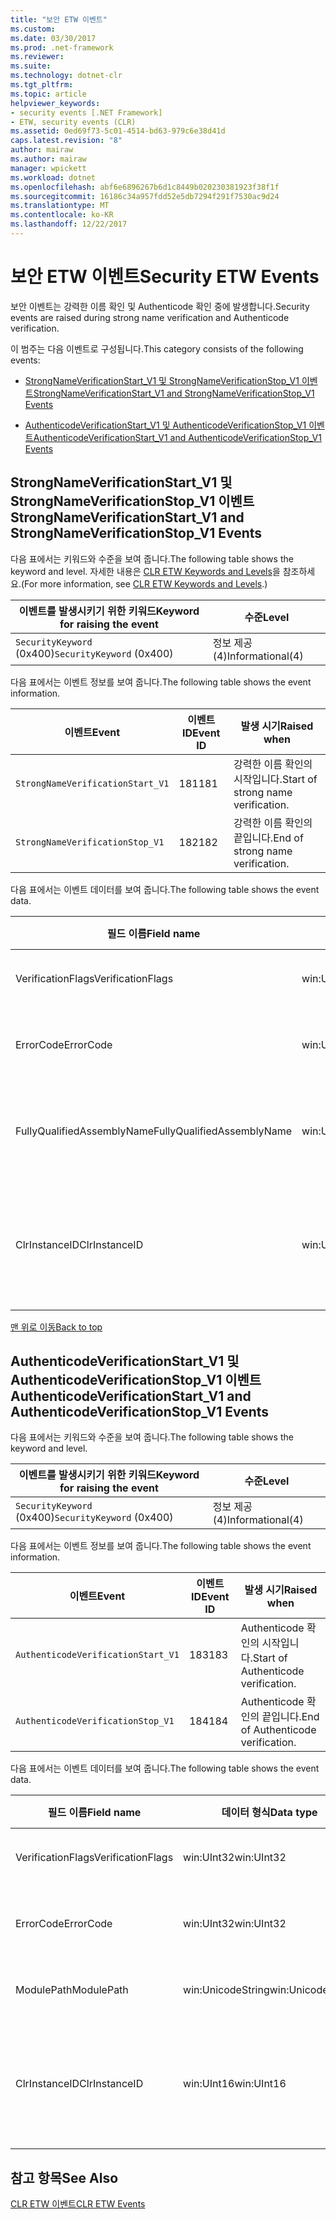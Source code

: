 ```yaml
---
title: "보안 ETW 이벤트"
ms.custom: 
ms.date: 03/30/2017
ms.prod: .net-framework
ms.reviewer: 
ms.suite: 
ms.technology: dotnet-clr
ms.tgt_pltfrm: 
ms.topic: article
helpviewer_keywords:
- security events [.NET Framework]
- ETW, security events (CLR)
ms.assetid: 0ed69f73-5c01-4514-bd63-979c6e38d41d
caps.latest.revision: "8"
author: mairaw
ms.author: mairaw
manager: wpickett
ms.workload: dotnet
ms.openlocfilehash: abf6e6896267b6d1c8449b020230381923f38f1f
ms.sourcegitcommit: 16186c34a957fdd52e5db7294f291f7530ac9d24
ms.translationtype: MT
ms.contentlocale: ko-KR
ms.lasthandoff: 12/22/2017
---
```

# <a name="security-etw-events"></a><span data-ttu-id="2fda8-102">보안 ETW 이벤트</span><span class="sxs-lookup"><span data-stu-id="2fda8-102">Security ETW Events</span></span>
<a name="top"></a> <span data-ttu-id="2fda8-103">보안 이벤트는 강력한 이름 확인 및 Authenticode 확인 중에 발생합니다.</span><span class="sxs-lookup"><span data-stu-id="2fda8-103">Security events are raised during strong name verification and Authenticode verification.</span></span>  
  
 <span data-ttu-id="2fda8-104">이 범주는 다음 이벤트로 구성됩니다.</span><span class="sxs-lookup"><span data-stu-id="2fda8-104">This category consists of the following events:</span></span>  
  
-   [<span data-ttu-id="2fda8-105">StrongNameVerificationStart_V1 및 StrongNameVerificationStop_V1 이벤트</span><span class="sxs-lookup"><span data-stu-id="2fda8-105">StrongNameVerificationStart_V1 and StrongNameVerificationStop_V1 Events</span></span>](#strongnameverificationstart_v1_and_strongnameverificationstop_v1_events)  
  
-   [<span data-ttu-id="2fda8-106">AuthenticodeVerificationStart_V1 및 AuthenticodeVerificationStop_V1 이벤트</span><span class="sxs-lookup"><span data-stu-id="2fda8-106">AuthenticodeVerificationStart_V1 and AuthenticodeVerificationStop_V1 Events</span></span>](#authenticodeverificationstart_v1_and_authenticodeverificationstop_v1_events)  
  
<a name="strongnameverificationstart_v1_and_strongnameverificationstop_v1_events"></a>   
## <a name="strongnameverificationstartv1-and-strongnameverificationstopv1-events"></a><span data-ttu-id="2fda8-107">StrongNameVerificationStart_V1 및 StrongNameVerificationStop_V1 이벤트</span><span class="sxs-lookup"><span data-stu-id="2fda8-107">StrongNameVerificationStart_V1 and StrongNameVerificationStop_V1 Events</span></span>  
 <span data-ttu-id="2fda8-108">다음 표에서는 키워드와 수준을 보여 줍니다.</span><span class="sxs-lookup"><span data-stu-id="2fda8-108">The following table shows the keyword and level.</span></span> <span data-ttu-id="2fda8-109">자세한 내용은 [CLR ETW Keywords and Levels](../../../docs/framework/performance/clr-etw-keywords-and-levels.md)을 참조하세요.</span><span class="sxs-lookup"><span data-stu-id="2fda8-109">(For more information, see [CLR ETW Keywords and Levels](../../../docs/framework/performance/clr-etw-keywords-and-levels.md).)</span></span>  
  
|<span data-ttu-id="2fda8-110">이벤트를 발생시키기 위한 키워드</span><span class="sxs-lookup"><span data-stu-id="2fda8-110">Keyword for raising the event</span></span>|<span data-ttu-id="2fda8-111">수준</span><span class="sxs-lookup"><span data-stu-id="2fda8-111">Level</span></span>|  
|-----------------------------------|-----------|  
|<span data-ttu-id="2fda8-112">`SecurityKeyword` (0x400)</span><span class="sxs-lookup"><span data-stu-id="2fda8-112">`SecurityKeyword` (0x400)</span></span>|<span data-ttu-id="2fda8-113">정보 제공(4)</span><span class="sxs-lookup"><span data-stu-id="2fda8-113">Informational(4)</span></span>|  
  
 <span data-ttu-id="2fda8-114">다음 표에서는 이벤트 정보를 보여 줍니다.</span><span class="sxs-lookup"><span data-stu-id="2fda8-114">The following table shows the event information.</span></span>  
  
|<span data-ttu-id="2fda8-115">이벤트</span><span class="sxs-lookup"><span data-stu-id="2fda8-115">Event</span></span>|<span data-ttu-id="2fda8-116">이벤트 ID</span><span class="sxs-lookup"><span data-stu-id="2fda8-116">Event ID</span></span>|<span data-ttu-id="2fda8-117">발생 시기</span><span class="sxs-lookup"><span data-stu-id="2fda8-117">Raised when</span></span>|  
|-----------|--------------|-----------------|  
|`StrongNameVerificationStart_V1`|<span data-ttu-id="2fda8-118">181</span><span class="sxs-lookup"><span data-stu-id="2fda8-118">181</span></span>|<span data-ttu-id="2fda8-119">강력한 이름 확인의 시작입니다.</span><span class="sxs-lookup"><span data-stu-id="2fda8-119">Start of strong name verification.</span></span>|  
|`StrongNameVerificationStop_V1`|<span data-ttu-id="2fda8-120">182</span><span class="sxs-lookup"><span data-stu-id="2fda8-120">182</span></span>|<span data-ttu-id="2fda8-121">강력한 이름 확인의 끝입니다.</span><span class="sxs-lookup"><span data-stu-id="2fda8-121">End of strong name verification.</span></span>|  
  
 <span data-ttu-id="2fda8-122">다음 표에서는 이벤트 데이터를 보여 줍니다.</span><span class="sxs-lookup"><span data-stu-id="2fda8-122">The following table shows the event data.</span></span>  
  
|<span data-ttu-id="2fda8-123">필드 이름</span><span class="sxs-lookup"><span data-stu-id="2fda8-123">Field name</span></span>|<span data-ttu-id="2fda8-124">데이터 형식</span><span class="sxs-lookup"><span data-stu-id="2fda8-124">Data type</span></span>|<span data-ttu-id="2fda8-125">설명</span><span class="sxs-lookup"><span data-stu-id="2fda8-125">Description</span></span>|  
|----------------|---------------|-----------------|  
|<span data-ttu-id="2fda8-126">VerificationFlags</span><span class="sxs-lookup"><span data-stu-id="2fda8-126">VerificationFlags</span></span>|<span data-ttu-id="2fda8-127">win:UInt32</span><span class="sxs-lookup"><span data-stu-id="2fda8-127">win:UInt32</span></span>|<span data-ttu-id="2fda8-128">확인 플래그입니다.</span><span class="sxs-lookup"><span data-stu-id="2fda8-128">The verification flags.</span></span>|  
|<span data-ttu-id="2fda8-129">ErrorCode</span><span class="sxs-lookup"><span data-stu-id="2fda8-129">ErrorCode</span></span>|<span data-ttu-id="2fda8-130">win:UInt32</span><span class="sxs-lookup"><span data-stu-id="2fda8-130">win:UInt32</span></span>|<span data-ttu-id="2fda8-131">HResult 오류 코드입니다.</span><span class="sxs-lookup"><span data-stu-id="2fda8-131">The HResult error code.</span></span>|  
|<span data-ttu-id="2fda8-132">FullyQualifiedAssemblyName</span><span class="sxs-lookup"><span data-stu-id="2fda8-132">FullyQualifiedAssemblyName</span></span>|<span data-ttu-id="2fda8-133">win:UnicodeString</span><span class="sxs-lookup"><span data-stu-id="2fda8-133">win:UnicodeString</span></span>|<span data-ttu-id="2fda8-134">정규화된 어셈블리 이름입니다.</span><span class="sxs-lookup"><span data-stu-id="2fda8-134">The fully qualified assembly name.</span></span>|  
|<span data-ttu-id="2fda8-135">ClrInstanceID</span><span class="sxs-lookup"><span data-stu-id="2fda8-135">ClrInstanceID</span></span>|<span data-ttu-id="2fda8-136">win:UInt16</span><span class="sxs-lookup"><span data-stu-id="2fda8-136">win:UInt16</span></span>|<span data-ttu-id="2fda8-137">CLR 또는 CoreCLR 인스턴스에 대한 고유 ID입니다.</span><span class="sxs-lookup"><span data-stu-id="2fda8-137">Unique ID for the instance of CLR or CoreCLR.</span></span>|  
  
 [<span data-ttu-id="2fda8-138">맨 위로 이동</span><span class="sxs-lookup"><span data-stu-id="2fda8-138">Back to top</span></span>](#top)  
  
<a name="authenticodeverificationstart_v1_and_authenticodeverificationstop_v1_events"></a>   
## <a name="authenticodeverificationstartv1-and-authenticodeverificationstopv1-events"></a><span data-ttu-id="2fda8-139">AuthenticodeVerificationStart_V1 및 AuthenticodeVerificationStop_V1 이벤트</span><span class="sxs-lookup"><span data-stu-id="2fda8-139">AuthenticodeVerificationStart_V1 and AuthenticodeVerificationStop_V1 Events</span></span>  
 <span data-ttu-id="2fda8-140">다음 표에서는 키워드와 수준을 보여 줍니다.</span><span class="sxs-lookup"><span data-stu-id="2fda8-140">The following table shows the keyword and level.</span></span>  
  
|<span data-ttu-id="2fda8-141">이벤트를 발생시키기 위한 키워드</span><span class="sxs-lookup"><span data-stu-id="2fda8-141">Keyword for raising the event</span></span>|<span data-ttu-id="2fda8-142">수준</span><span class="sxs-lookup"><span data-stu-id="2fda8-142">Level</span></span>|  
|-----------------------------------|-----------|  
|<span data-ttu-id="2fda8-143">`SecurityKeyword` (0x400)</span><span class="sxs-lookup"><span data-stu-id="2fda8-143">`SecurityKeyword` (0x400)</span></span>|<span data-ttu-id="2fda8-144">정보 제공(4)</span><span class="sxs-lookup"><span data-stu-id="2fda8-144">Informational(4)</span></span>|  
  
 <span data-ttu-id="2fda8-145">다음 표에서는 이벤트 정보를 보여 줍니다.</span><span class="sxs-lookup"><span data-stu-id="2fda8-145">The following table shows the event information.</span></span>  
  
|<span data-ttu-id="2fda8-146">이벤트</span><span class="sxs-lookup"><span data-stu-id="2fda8-146">Event</span></span>|<span data-ttu-id="2fda8-147">이벤트 ID</span><span class="sxs-lookup"><span data-stu-id="2fda8-147">Event ID</span></span>|<span data-ttu-id="2fda8-148">발생 시기</span><span class="sxs-lookup"><span data-stu-id="2fda8-148">Raised when</span></span>|  
|-----------|--------------|-----------------|  
|`AuthenticodeVerificationStart_V1`|<span data-ttu-id="2fda8-149">183</span><span class="sxs-lookup"><span data-stu-id="2fda8-149">183</span></span>|<span data-ttu-id="2fda8-150">Authenticode 확인의 시작입니다.</span><span class="sxs-lookup"><span data-stu-id="2fda8-150">Start of Authenticode verification.</span></span>|  
|`AuthenticodeVerificationStop_V1`|<span data-ttu-id="2fda8-151">184</span><span class="sxs-lookup"><span data-stu-id="2fda8-151">184</span></span>|<span data-ttu-id="2fda8-152">Authenticode 확인의 끝입니다.</span><span class="sxs-lookup"><span data-stu-id="2fda8-152">End of Authenticode verification.</span></span>|  
  
 <span data-ttu-id="2fda8-153">다음 표에서는 이벤트 데이터를 보여 줍니다.</span><span class="sxs-lookup"><span data-stu-id="2fda8-153">The following table shows the event data.</span></span>  
  
|<span data-ttu-id="2fda8-154">필드 이름</span><span class="sxs-lookup"><span data-stu-id="2fda8-154">Field name</span></span>|<span data-ttu-id="2fda8-155">데이터 형식</span><span class="sxs-lookup"><span data-stu-id="2fda8-155">Data type</span></span>|<span data-ttu-id="2fda8-156">설명</span><span class="sxs-lookup"><span data-stu-id="2fda8-156">Description</span></span>|  
|----------------|---------------|-----------------|  
|<span data-ttu-id="2fda8-157">VerificationFlags</span><span class="sxs-lookup"><span data-stu-id="2fda8-157">VerificationFlags</span></span>|<span data-ttu-id="2fda8-158">win:UInt32</span><span class="sxs-lookup"><span data-stu-id="2fda8-158">win:UInt32</span></span>|<span data-ttu-id="2fda8-159">확인 플래그입니다.</span><span class="sxs-lookup"><span data-stu-id="2fda8-159">The verification flags.</span></span>|  
|<span data-ttu-id="2fda8-160">ErrorCode</span><span class="sxs-lookup"><span data-stu-id="2fda8-160">ErrorCode</span></span>|<span data-ttu-id="2fda8-161">win:UInt32</span><span class="sxs-lookup"><span data-stu-id="2fda8-161">win:UInt32</span></span>|<span data-ttu-id="2fda8-162">HResult 오류 코드입니다.</span><span class="sxs-lookup"><span data-stu-id="2fda8-162">The HResult error code.</span></span>|  
|<span data-ttu-id="2fda8-163">ModulePath</span><span class="sxs-lookup"><span data-stu-id="2fda8-163">ModulePath</span></span>|<span data-ttu-id="2fda8-164">win:UnicodeString</span><span class="sxs-lookup"><span data-stu-id="2fda8-164">win:UnicodeString</span></span>|<span data-ttu-id="2fda8-165">모듈 경로입니다.</span><span class="sxs-lookup"><span data-stu-id="2fda8-165">The module path.</span></span>|  
|<span data-ttu-id="2fda8-166">ClrInstanceID</span><span class="sxs-lookup"><span data-stu-id="2fda8-166">ClrInstanceID</span></span>|<span data-ttu-id="2fda8-167">win:UInt16</span><span class="sxs-lookup"><span data-stu-id="2fda8-167">win:UInt16</span></span>|<span data-ttu-id="2fda8-168">CLR 또는 CoreCLR 인스턴스에 대한 고유 ID입니다.</span><span class="sxs-lookup"><span data-stu-id="2fda8-168">Unique ID for the instance of CLR or CoreCLR.</span></span>|  
  
## <a name="see-also"></a><span data-ttu-id="2fda8-169">참고 항목</span><span class="sxs-lookup"><span data-stu-id="2fda8-169">See Also</span></span>  
 [<span data-ttu-id="2fda8-170">CLR ETW 이벤트</span><span class="sxs-lookup"><span data-stu-id="2fda8-170">CLR ETW Events</span></span>](../../../docs/framework/performance/clr-etw-events.md)
